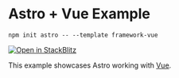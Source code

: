 # Astro + Vue Example

```
npm init astro -- --template framework-vue
```

[![Open in StackBlitz](https://developer.stackblitz.com/img/open_in_stackblitz.svg)](https://stackblitz.com/github/snowpackjs/astro/tree/latest/examples/framework-vue)

This example showcases Astro working with [Vue](https://v3.vuejs.org/).

